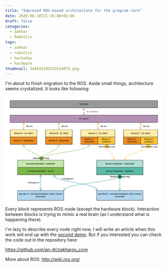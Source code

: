 ```yaml
---
title: "Improved ROS-based architecture for the program core"
date: 2020-06-18T21:34:00+02:00
draft: false
categories:
  - Zakhar
  - Robotics
tags:
  - zakhar
  - robotics
  - hackaday
  - hardware
thumbnail: 344831592515514675.png
---
```


I'm about to finish migration to the ROS. Aside small things, architecture seems crystalized. It looks like following:

![](344831592515514675.png)Every block represents ROS-node (except the hardware block). Interaction between blocks is trying to mimic a real brain (as I understand what is happening there).

I'm lazy to describe every node right now, I will write an article when this work will end up with the [second demo](https://github.com/an-dr/zakhar#milestones). But if you interested you can check the code out in the repository here:

<https://github.com/an-dr/zakharos_core>

More about ROS: <http://wiki.ros.org/>
